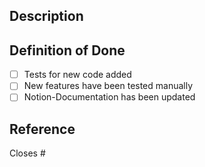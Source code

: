 ## Description
<!-- Describe below what this PR is about and what changes have been made" -->


## Definition of Done
<!-- Checklist before requesting a review. Please delete options that are not relevant -->

- [ ] Tests for new code added
- [ ] New features have been tested manually
- [ ] Notion-Documentation has been updated

## Reference

Closes #

